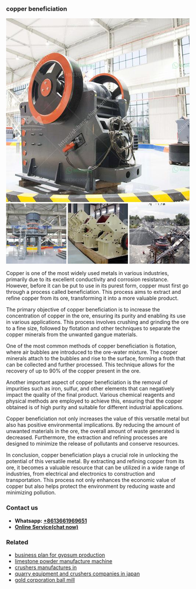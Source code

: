 <h3>copper beneficiation</h3><img src='1708589353.jpg' alt=''><p>Copper is one of the most widely used metals in various industries, primarily due to its excellent conductivity and corrosion resistance. However, before it can be put to use in its purest form, copper must first go through a process called beneficiation. This process aims to extract and refine copper from its ore, transforming it into a more valuable product.</p><p>The primary objective of copper beneficiation is to increase the concentration of copper in the ore, ensuring its purity and enabling its use in various applications. This process involves crushing and grinding the ore to a fine size, followed by flotation and other techniques to separate the copper minerals from the unwanted gangue materials.</p><p>One of the most common methods of copper beneficiation is flotation, where air bubbles are introduced to the ore-water mixture. The copper minerals attach to the bubbles and rise to the surface, forming a froth that can be collected and further processed. This technique allows for the recovery of up to 90% of the copper present in the ore.</p><p>Another important aspect of copper beneficiation is the removal of impurities such as iron, sulfur, and other elements that can negatively impact the quality of the final product. Various chemical reagents and physical methods are employed to achieve this, ensuring that the copper obtained is of high purity and suitable for different industrial applications.</p><p>Copper beneficiation not only increases the value of this versatile metal but also has positive environmental implications. By reducing the amount of unwanted materials in the ore, the overall amount of waste generated is decreased. Furthermore, the extraction and refining processes are designed to minimize the release of pollutants and conserve resources.</p><p>In conclusion, copper beneficiation plays a crucial role in unlocking the potential of this versatile metal. By extracting and refining copper from its ore, it becomes a valuable resource that can be utilized in a wide range of industries, from electrical and electronics to construction and transportation. This process not only enhances the economic value of copper but also helps protect the environment by reducing waste and minimizing pollution.</p><h3>Contact us</h3><ul><li><strong>Whatsapp:&nbsp;<a href="https://wa.me/8613661969651">+8613661969651</a></strong></li><li><a href="https://swt.shibang-china.com/?git&amp;zhl&amp;copper beneficiation"><strong>Online Service(chat now)</strong></a></li></ul><h3>Related</h3><ul><li><a href='business plan for gypsum production.md'>business plan for gypsum production</a></li><li><a href='limestone powder manufacture machine.md'>limestone powder manufacture machine</a></li><li><a href='crushers manufactures in.md'>crushers manufactures in</a></li><li><a href='quarry equipment and crushers companies in japan.md'>quarry equipment and crushers companies in japan</a></li><li><a href='gold corporation ball mill.md'>gold corporation ball mill</a></li></ul>